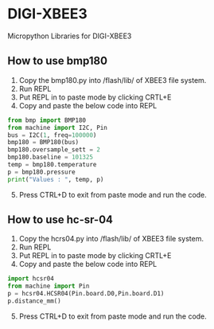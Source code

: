 # DIGI-XBEE3
Micropython Libraries for DIGI-XBEE3

## How to use bmp180

1. Copy the bmp180.py into /flash/lib/ of XBEE3 file system.
2. Run REPL
3. Put REPL in to paste mode by clicking CRTL+E
4. Copy and paste the below code into REPL

```python
from bmp import BMP180
from machine import I2C, Pin
bus = I2C(1, freq=100000)
bmp180 = BMP180(bus)
bmp180.oversample_sett = 2
bmp180.baseline = 101325
temp = bmp180.temperature
p = bmp180.pressure
print("Values : ", temp, p)
```
5. Press CTRL+D to exit from paste mode and run the code.

## How to use hc-sr-04

1. Copy the hcrs04.py into /flash/lib/ of XBEE3 file system.
2. Run REPL
3. Put REPL in to paste mode by clicking CRTL+E
4. Copy and paste the below code into REPL

```python
import hcsr04
from machine import Pin
p = hcsr04.HCSR04(Pin.board.D0,Pin.board.D1)
p.distance_mm()
```
5. Press CTRL+D to exit from paste mode and run the code.
